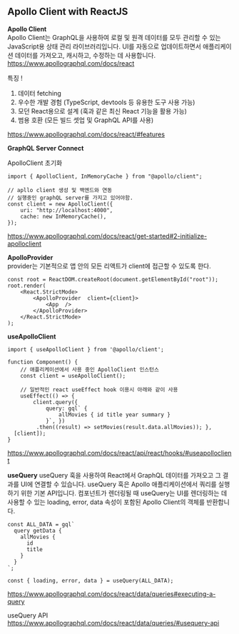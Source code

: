 ## Apollo Client with ReactJS

**Apollo Client**  
Apollo Client는 GraphQL을 사용하여 로컬 및 원격 데이터를 모두 관리할 수 있는 JavaScript용 상태 관리 라이브러리입니다. UI를 자동으로 업데이트하면서 애플리케이션 데이터를 가져오고, 캐시하고, 수정하는 데 사용합니다.  
https://www.apollographql.com/docs/react

특징 !

1. 데이터 fetching
2. 우수한 개발 경험 (TypeScript, devtools 등 유용한 도구 사용 가능)
3. 모던 React용으로 설계 (훅과 같은 최신 React 기능을 활용 가능)
4. 범용 호환 (모든 빌드 셋업 및 GraphQL API를 사용)

https://www.apollographql.com/docs/react/#features

**GraphQL Server Connect**

ApolloClient 초기화

```
import { ApolloClient, InMemoryCache } from "@apollo/client";

// apllo client 생성 및 백엔드와 연동
// 실행중인 graphQL server를 가지고 있어야함.
const client = new ApolloClient({
	uri: "http://localhost:4000",
	cache: new InMemoryCache(),
});
```

https://www.apollographql.com/docs/react/get-started#2-initialize-apolloclient

**ApolloProvider**  
provider는 기본적으로 앱 안의 모든 리액트가 client에 접근할 수 있도록 한다.

```
const root = ReactDOM.createRoot(document.getElementById("root"));
root.render(
	<React.StrictMode>
		<ApolloProvider  client={client}>
			<App  />
		</ApolloProvider>
	</React.StrictMode>
);
```

**useApolloClient**

```
import { useApolloClient } from '@apollo/client';

function Component() {
	// 애플리케이션에서 사용 중인 ApolloClient 인스턴스
	const client = useApolloClient();

	// 일반적인 react useEffect hook 이용시 아래와 같이 사용
	useEffect(() => {
		client.query({
			query: gql` {
				allMovies { id title year summary }
			}`, })
		 .then((result) => setMovies(result.data.allMovies)); },
  [client]);
}
```

https://www.apollographql.com/docs/react/api/react/hooks/#useapolloclient

**useQuery**
useQuery 훅을 사용하여 React에서 GraphQL 데이터를 가져오고 그 결과를 UI에 연결할 수 있습니다. useQuery 훅은 Apollo 애플리케이션에서 쿼리를 실행하기 위한 기본 API입니다. 컴포넌트가 렌더링될 때 useQuery는 UI를 렌더링하는 데 사용할 수 있는 loading, error, data 속성이 포함된 Apollo Client의 객체를 반환합니다.

```
const ALL_DATA = gql`
  query getData {
    allMovies {
      id
      title
    }
  }
`;

const { loading, error, data } = useQuery(ALL_DATA);
```

https://www.apollographql.com/docs/react/data/queries#executing-a-query

useQuery API  
https://www.apollographql.com/docs/react/data/queries/#usequery-api

